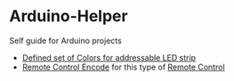 # Arduino-Helper
Self guide for Arduino projects
- [Defined set of Colors for addressable LED strip](https://github.com/Dmytro-Hryshyn/Arduino-Helper/blob/master/Colors.h)
- [Remote Control Encode](RomoteControl.h) for this type of [Remote Control](Images/Remote.jpg)
